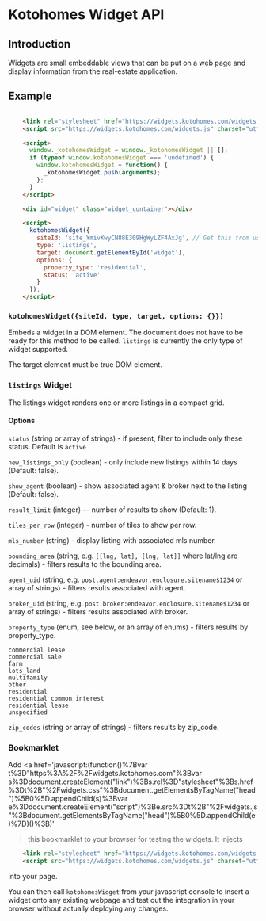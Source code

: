 # Kotohomes Widget API

## Introduction

Widgets are small embeddable views that can be put on a web page and display information from the real-estate application.

## Example

```html

    <link rel="stylesheet" href="https://widgets.kotohomes.com/widgets.css" />
    <script src="https://widgets.kotohomes.com/widgets.js" charset="utf-8" async></script>

    <script>
      window._kotohomesWidget = window._kotohomesWidget || [];
      if (typeof window.kotohomesWidget === 'undefined') {
        window.kotohomesWidget = function() {
          _kotohomesWidget.push(arguments);
        };
      }
    </script>

    <div id="widget" class="widget_container"></div>

    <script>
      kotohomesWidget({
        siteId: 'site_YmivKwyCN88E309HgWyLZF4AxJg', // Get this from us
        type: 'listings',
        target: document.getElementById('widget'),
        options: {
          property_type: 'residential',
          status: 'active'
        }
      });
    </script>
```

### `kotohomesWidget({siteId, type, target, options: {}})`

Embeds a widget in a DOM element. The document does not have to be ready for this method to be called. `listings` is currently the only type of widget supported.

The target element must be true DOM element.

### `listings` Widget

The listings widget renders one or more listings in a compact grid.

#### Options

`status` (string or array of strings) - if present, filter to include only these status. Default is `active`

`new_listings_only` (boolean) - only include new listings within 14 days (Default: false).

`show_agent` (boolean) - show associated agent & broker next to the listing (Default: false).

`result_limit` (integer) — number of results to show (Default: 1).

`tiles_per_row` (integer) - number of tiles to show per row.

`mls_number` (string) - display listing with associated mls number.

`bounding_area` (string, e.g. `[[lng, lat], [lng, lat]]` where lat/lng are decimals) - filters results to the bounding area.

`agent_uid` (string, e.g. `post.agent:endeavor.enclosure.sitename$1234` or array of strings) - filters results associated with agent.

`broker_uid` (string, e.g. `post.broker:endeavor.enclosure.sitename$1234` or array of strings) - filters results associated with broker.

`property_type` (enum, see below, or an array of enums) - filters results by property_type.

    commercial lease
    commercial sale
    farm
    lots_land
    multifamily
    other
    residential
    residential common interest
    residential lease
    unspecified

`zip_codes` (string or array of strings) - filters results by zip_code.

### Bookmarklet

Add <a href='javascript:(function()%7Bvar t%3D"https%3A%2F%2Fwidgets.kotohomes.com"%3Bvar s%3Ddocument.createElement("link")%3Bs.rel%3D"stylesheet"%3Bs.href%3Dt%2B"%2Fwidgets.css"%3Bdocument.getElementsByTagName("head")%5B0%5D.appendChild(s)%3Bvar e%3Ddocument.createElement("script")%3Be.src%3Dt%2B"%2Fwidgets.js"%3Bdocument.getElementsByTagName("head")%5B0%5D.appendChild(e)%7D)()%3B)'
>this bookmarklet</a> to your browser for testing the widgets. It injects

```html
    <link rel="stylesheet" href="https://widgets.kotohomes.com/widgets.css" />
    <script src="https://widgets.kotohomes.com/widgets.js" charset="utf-8" async></script>
```

into your page.

You can then call `kotohomesWidget` from your javascript console to insert a widget onto any existing webpage and test out the integration in your browser without actually deploying any changes.